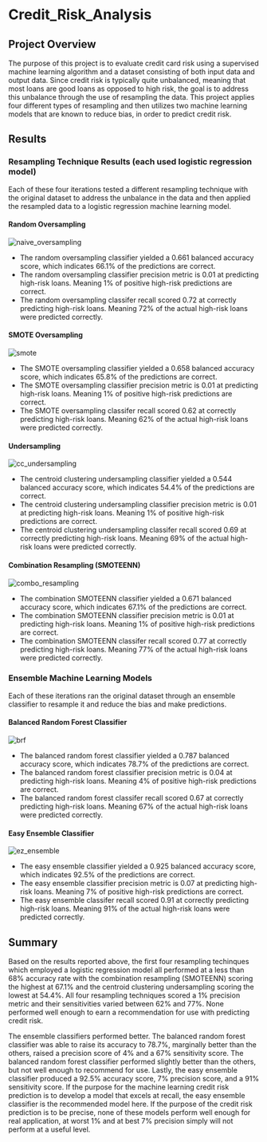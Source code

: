 # Credit_Risk_Analysis

## Project Overview
The purpose of this project is to evaluate credit card risk using a supervised machine learning algorithm and a dataset consisting of both input data and output data.  Since credit risk is typically quite unbalanced, meaning that most loans are good loans as opposed to high risk, the goal is to address this unbalance through the use of resampling the data.  This project applies four different types of resampling and then utilizes two machine learning models that are known to reduce bias, in order to predict credit risk.

## Results

### Resampling Technique Results (each used logistic regression model)

Each of these four iterations tested a different resampling technique with the original dataset to address the unbalance in the data and then applied the resampled data to a logistic regression machine learning model.

#### Random Oversampling

![naive_oversampling](link)

- The random oversampling classifier yielded a 0.661 balanced accuracy score, which indicates 66.1% of the predictions are correct.
- The random oversampling classifier precision metric is 0.01 at predicting high-risk loans.  Meaning 1% of positive high-risk predictions are correct.
- The random oversampling classifer recall scored 0.72 at correctly predicting high-risk loans.  Meaning 72% of the actual high-risk loans were predicted correctly.

#### SMOTE Oversampling

![smote](link)

- The SMOTE oversampling classifier yielded a 0.658 balanced accuracy score, which indicates 65.8% of the predictions are correct.
- The SMOTE oversampling classifier precision metric is 0.01 at predicting high-risk loans.  Meaning 1% of positive high-risk predictions are correct.
- The SMOTE oversampling classifer recall scored 0.62 at correctly predicting high-risk loans.  Meaning 62% of the actual high-risk loans were predicted correctly.

#### Undersampling

![cc_undersampling](link)

- The centroid clustering undersampling classifier yielded a 0.544 balanced accuracy score, which indicates 54.4% of the predictions are correct.
- The centroid clustering undersampling classifier precision metric is 0.01 at predicting high-risk loans.  Meaning 1% of positive high-risk predictions are correct.
- The centroid clustering undersampling classifer recall scored 0.69 at correctly predicting high-risk loans.  Meaning 69% of the actual high-risk loans were predicted correctly.

#### Combination Resampling (SMOTEENN)

![combo_resampling](link)

- The combination SMOTEENN classifier yielded a 0.671 balanced accuracy score, which indicates 67.1% of the predictions are correct.
- The combination SMOTEENN classifier precision metric is 0.01 at predicting high-risk loans.  Meaning 1% of positive high-risk predictions are correct.
- The combination SMOTEENN classifer recall scored 0.77 at correctly predicting high-risk loans.  Meaning 77% of the actual high-risk loans were predicted correctly.


### Ensemble Machine Learning Models

Each of these iterations ran the original dataset through an ensemble classifier to resample it and reduce the bias and make predictions.

#### Balanced Random Forest Classifier

![brf](link)

- The balanced random forest classifier yielded a 0.787 balanced accuracy score, which indicates 78.7% of the predictions are correct.
- The balanced random forest classifier precision metric is 0.04 at predicting high-risk loans.  Meaning 4% of positive high-risk predictions are correct.
- The balanced random forest classifer recall scored 0.67 at correctly predicting high-risk loans.  Meaning 67% of the actual high-risk loans were predicted correctly.

#### Easy Ensemble Classifier

![ez_ensemble](link)

- The easy ensemble classifier yielded a 0.925 balanced accuracy score, which indicates 92.5% of the predictions are correct.
- The easy ensemble classifier precision metric is 0.07 at predicting high-risk loans.  Meaning 7% of positive high-risk predictions are correct.
- The easy ensemble classifer recall scored 0.91 at correctly predicting high-risk loans.  Meaning 91% of the actual high-risk loans were predicted correctly.

## Summary
Based on the results reported above, the first four resampling techinques which employed a logistic regression model all performed at a less than 68% accuracy rate with the combination resampling (SMOTEENN) scoring the highest at 67.1% and the centroid clustering undersampling scoring the lowest at 54.4%.  All four resampling techniques scored a 1% precision metric and their sensitivities varied between 62% and 77%.  None performed well enough to earn a recommendation for use with predicting credit risk.

The ensemble classifiers performed better.  The balanced random forest classifier was able to raise its accuracy to 78.7%, marginally better than the others, raised a precision score of 4% and a 67% sensitivity score.  The balanced random forest classifier performed slightly better than the others, but not well enough to recommend for use.  Lastly, the easy ensemble classifier produced a 92.5% accuracy score, 7% precision score, and a 91% sensitivity score.  If the purpose for the machine learning credit risk prediction is to develop a model that excels at recall, the easy ensemble classifier is the recommended model here.  If the purpose of the credit risk prediction is to be precise, none of these models perform well enough for real application, at worst 1% and at best 7% precision simply will not perform at a useful level.